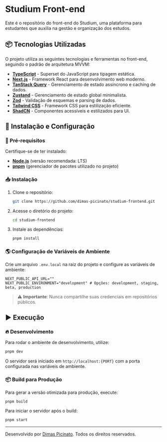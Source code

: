 # Studium Front-end

Este é o repositório do front-end do Studium, uma plataforma para estudantes que auxilia na gestão e organização dos estudos.

## 📦 Tecnologias Utilizadas

O projeto utiliza as seguintes tecnologias e ferramentas no front-end, seguindo o padrão de arquitetura MVVM:

- **[TypeScript](https://www.typescriptlang.org/)** - Superset do JavaScript para tipagem estática.
- **[Next.js](https://nextjs.org/)** - Framework React para desenvolvimento web moderno.
- **[TanStack Query](https://tanstack.com/query/latest)** - Gerenciamento de estado assíncrono e caching de dados.
- **[Zustand](https://zustand-demo.pmnd.rs/)** - Gerenciamento de estado global minimalista.
- **[Zod](https://zod.dev/)** - Validação de esquemas e parsing de dados.
- **[Tailwind CSS](https://tailwindcss.com/)** - Framework CSS para estilização eficiente.
- **[ShadCN](https://ui.shadcn.com/)** - Componentes acessíveis e estilizados para UI.

## 🚀 Instalação e Configuração

### 🔧 Pré-requisitos

Certifique-se de ter instalado:

- **[Node.js](https://nodejs.org/)** (versão recomendada: LTS)
- **[pnpm](https://pnpm.io/)** (gerenciador de pacotes utilizado no projeto)

### 📥 Instalação

1. Clone o repositório:
   ```sh
   git clone https://github.com/dimas-picinato/studium-frontend.git
   ```
2. Acesse o diretório do projeto:
   ```sh
   cd studium-frontend
   ```
3. Instale as dependências:
   ```sh
   pnpm install
   ```

### 🌎 Configuração de Variáveis de Ambiente

Crie um arquivo `.env.local` na raiz do projeto e configure as variáveis de ambiente:

```env
NEXT_PUBLIC_API_URL=""
NEXT_PUBLIC_ENVIRONMENT="development" # Opções: development, staging, beta, production
```

> ⚠️ **Importante**: Nunca compartilhe suas credenciais em repositórios públicos.

## ▶️ Execução

### 🔥 Desenvolvimento

Para rodar o ambiente de desenvolvimento, utilize:

```sh
pnpm dev
```

O servidor será iniciado em `http://localhost:{PORT}` com a porta configurada nas variáveis de ambiente.

### 📦 Build para Produção

Para gerar a versão otimizada para produção, execute:

```sh
pnpm build
```

Para iniciar o servidor após o build:

```sh
pnpm start
```

---

Desenvolvido por [Dimas Picinato](https://github.com/D-Picinato). Todos os direitos reservados.
